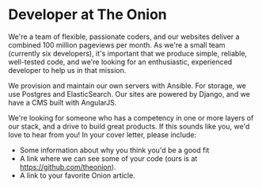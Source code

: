 Developer at The Onion
=======================

We're a team of flexible, passionate coders, and our websites deliver a combined 100 million pageviews per month. As we're a small team (currently six developers), it's important that we produce simple, reliable, well-tested code, and we're looking for an enthusiastic, experienced developer to help us in that mission.

We provision and maintain our own servers with Ansible. For storage, we use Postgres and ElasticSearch. Our sites are powered by Django, and we have a CMS built with AngularJS.

We're looking for someone who has a competency in one or more layers of our stack, and a drive to build great products. If this sounds like you, we'd love to hear from you! In your cover letter, please include:

 - Some information about why you think you'd be a good fit
 - A link where we can see some of your code (ours is at https://github.com/theonion).
 - A link to your favorite Onion article. 
